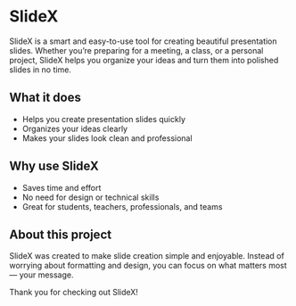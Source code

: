 # SlideX

SlideX is a smart and easy-to-use tool for creating beautiful presentation slides. Whether you’re preparing for a meeting, a class, or a personal project, SlideX helps you organize your ideas and turn them into polished slides in no time.

## What it does

- Helps you create presentation slides quickly
- Organizes your ideas clearly
- Makes your slides look clean and professional

## Why use SlideX

- Saves time and effort
- No need for design or technical skills
- Great for students, teachers, professionals, and teams

## About this project

SlideX was created to make slide creation simple and enjoyable. Instead of worrying about formatting and design, you can focus on what matters most — your message.

Thank you for checking out SlideX!
